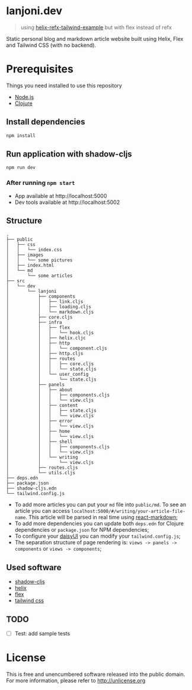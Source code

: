 # lanjoni.dev
> using [helix-refx-tailwind-example](https://github.com/lanjoni/helix-refx-tailwind-example) but with flex instead of refx

Static personal blog and markdown article website built using Helix, Flex and Tailwind CSS (with no backend).

# Prerequisites
Things you need installed to use this repository

- [Node.js](https://nodejs.dev/download)
- [Clojure](https://clojure.org/guides/getting_started)

## Install dependencies
```bash
npm install
```

## Run application with shadow-cljs
```bash
npm run dev
```

### After running `npm start`
- App available at http://localhost:5000
- Dev tools available at http://localhost:5002

## Structure
```
.
├── public
│   ├── css
│   │   └── index.css
│   ├── images
│   │   └── some pictures
│   ├── index.html
│   └── md
│       └── some articles
├── src
│   └── dev
│       └── lanjoni
│           ├── components
│           │   ├── link.cljs
│           │   ├── loading.cljs
│           │   └── markdown.cljs
│           ├── core.cljs
│           ├── infra
│           │   ├── flex
│           │   │   └── hook.cljs
│           │   ├── helix.cljc
│           │   ├── http
│           │   │   └── component.cljs
│           │   ├── http.cljs
│           │   ├── routes
│           │   │   ├── core.cljs
│           │   │   └── state.cljs
│           │   └── user_config
│           │       └── state.cljs
│           ├── panels
│           │   ├── about
│           │   │   ├── components.cljs
│           │   │   └── view.cljs
│           │   ├── content
│           │   │   ├── state.cljs
│           │   │   └── view.cljs
│           │   ├── error
│           │   │   └── view.cljs
│           │   ├── home
│           │   │   └── view.cljs
│           │   ├── shell
│           │   │   ├── components.cljs
│           │   │   └── view.cljs
│           │   └── writing
│           │       └── view.cljs
│           ├── routes.cljs
│           └── utils.cljs
├── deps.edn
├── package.json
├── shadow-cljs.edn
└── tailwind.config.js
```
- To add more articles you can put your `md` file into `public/md`. To see an article you can access `localhost:5000/#/writing/your-article-file-name`. This article will be parsed in real time using [react-markdown](https://github.com/remarkjs/react-markdown);
- To add more dependencies you can update both `deps.edn` for Clojure dependencies or `package.json` for NPM dependencies;
- To configure your [daisyUI](https://daisyui.com/) you can modify your `tailwind.config.js`;
- The separation structure of page rendering is: `views -> panels -> components` or `views -> components`;

## Used software
- [shadow-cljs](https://github.com/thheller/shadow-cljs)
- [helix](https://github.com/lilactown/helix)
- [flex](https://github.com/lilactown/flex)
- [tailwind css](https://github.com/tailwindlabs/tailwindcss)

## TODO
- [ ] Test: add sample tests

# License
This is free and unencumbered software released into the public domain.  
For more information, please refer to <http://unlicense.org>

